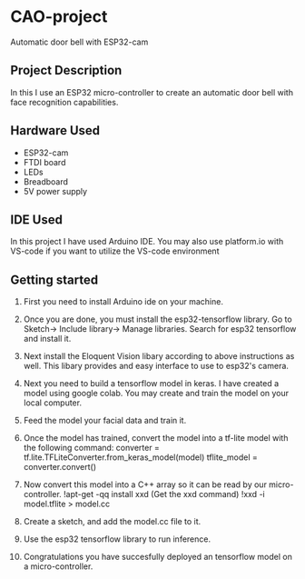 # CAO-project
Automatic door bell with ESP32-cam

## Project Description
  In this I use an ESP32 micro-controller to create an automatic door bell 
  with face recognition capabilities.
## Hardware Used
- ESP32-cam
- FTDI board
- LEDs
- Breadboard
- 5V power supply
## IDE Used
  In this project I have used Arduino IDE. You may also use
  platform.io with VS-code if you want to utilize the VS-code
  environment
## Getting started
1. First you need to install Arduino ide on your machine.

2. Once you are done, you must install the esp32-tensorflow
library. Go to Sketch-> Include library-> Manage libraries. 
Search for esp32 tensorflow and install it.

3. Next install the Eloquent Vision libary according to above 
instructions as well. This libary provides and easy interface to
use to esp32's camera.

4. Next you need to build a tensorflow model in keras. I have created
a model using google colab. You may create and train the model on your
local computer.

5. Feed the model your facial data and train it.

6. Once the model has trained, convert the model into a tf-lite
model with the following command:
    converter = tf.lite.TFLiteConverter.from_keras_model(model)
    tflite_model = converter.convert()

7. Now convert this model into a C++ array so it can be 
read by our micro-controller.
    !apt-get -qq install xxd        (Get the xxd command) 
    !xxd -i model.tflite > model.cc

8. Create a sketch, and add the model.cc file to it.
9. Use the esp32 tensorflow library to run inference.
10. Congratulations you have succesfully deployed an 
tensorflow model on a micro-controller.
